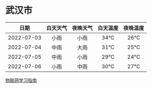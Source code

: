 # 武汉市
|日期|白天天气|夜晚天气|白天温度|夜晚温度|
|:--:|:--:|:--:|:--:|:--:|
|2022-07-03|小雨|小雨|34℃|26℃|
|2022-07-04|中雨|大雨|31℃|25℃|
|2022-07-05|中雨|小雨|29℃|24℃|
|2022-07-06|小雨|中雨|30℃|27℃|
 
[物联网学习指南](http://doc.lziqi.top/IoT)
